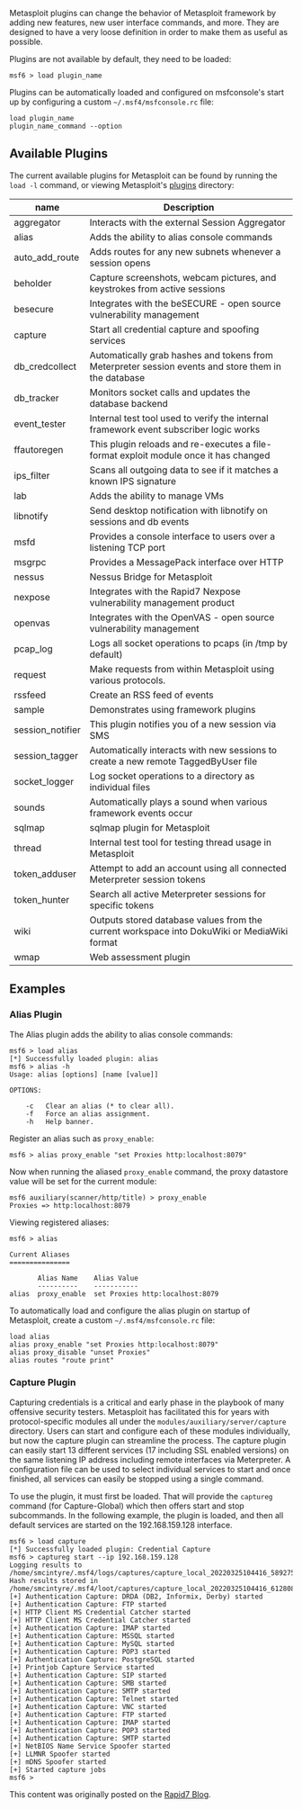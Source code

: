 Metasploit plugins can change the behavior of Metasploit framework by adding new features, new user interface commands, and more.
They are designed to have a very loose definition in order to make them as useful as possible.

Plugins are not available by default, they need to be loaded:

```msf
msf6 > load plugin_name
```

Plugins can be automatically loaded and configured on msfconsole's start up by configuring a custom `~/.msf4/msfconsole.rc` file:

```
load plugin_name
plugin_name_command --option
```

## Available Plugins

The current available plugins for Metasploit can be found by running the `load -l` command, or viewing Metasploit's [plugins](https://github.com/rapid7/metasploit-framework/tree/master/plugins) directory:

| name             | Description                                                                                         |
|------------------|-----------------------------------------------------------------------------------------------------|
| aggregator       | Interacts with the external Session Aggregator                                                      |
| alias            | Adds the ability to alias console commands                                                          |
| auto_add_route   | Adds routes for any new subnets whenever a session opens                                            |
| beholder         | Capture screenshots, webcam pictures, and keystrokes from active sessions                           |
| besecure         | Integrates with the beSECURE - open source vulnerability management                                 |
| capture          | Start all credential capture and spoofing services                                                  |
| db_credcollect   | Automatically grab hashes and tokens from Meterpreter session events and store them in the database |
| db_tracker       | Monitors socket calls and updates the database backend                                              |
| event_tester     | Internal test tool used to verify the internal framework event subscriber logic works               |
| ffautoregen      | This plugin reloads and re-executes a file-format exploit module once it has changed                |
| ips_filter       | Scans all outgoing data to see if it matches a known IPS signature                                  |
| lab              | Adds the ability to manage VMs                                                                      |
| libnotify        | Send desktop notification with libnotify on sessions and db events                                  |
| msfd             | Provides a console interface to users over a listening TCP port                                     |
| msgrpc           | Provides a MessagePack interface over HTTP                                                          |
| nessus           | Nessus Bridge for Metasploit                                                                        |
| nexpose          | Integrates with the Rapid7 Nexpose vulnerability management product                                 |
| openvas          | Integrates with the OpenVAS - open source vulnerability management                                  |
| pcap_log         | Logs all socket operations to pcaps (in /tmp by default)                                            |
| request          | Make requests from within Metasploit using various protocols.                                       |
| rssfeed          | Create an RSS feed of events                                                                        |
| sample           | Demonstrates using framework plugins                                                                |
| session_notifier | This plugin notifies you of a new session via SMS                                                      |
| session_tagger   | Automatically interacts with new sessions to create a new remote TaggedByUser file                  |
| socket_logger    | Log socket operations to a directory as individual files                                            |
| sounds           | Automatically plays a sound when various framework events occur                                     |
| sqlmap           | sqlmap plugin for Metasploit                                                                        |
| thread           | Internal test tool for testing thread usage in Metasploit                                          |
| token_adduser    | Attempt to add an account using all connected Meterpreter session tokens                            |
| token_hunter     | Search all active Meterpreter sessions for specific tokens                                          |
| wiki             | Outputs stored database values from the current workspace into DokuWiki or MediaWiki format         |
| wmap             | Web assessment plugin                                                                               |

## Examples

### Alias Plugin

The Alias plugin adds the ability to alias console commands:

```
msf6 > load alias
[*] Successfully loaded plugin: alias
msf6 > alias -h
Usage: alias [options] [name [value]]

OPTIONS:

    -c   Clear an alias (* to clear all).
    -f   Force an alias assignment.
    -h   Help banner.
```

Register an alias such as `proxy_enable`:

```msf
msf6 > alias proxy_enable "set Proxies http:localhost:8079"
```

Now when running the aliased `proxy_enable` command, the proxy datastore value will be set for the current module:

```msf
msf6 auxiliary(scanner/http/title) > proxy_enable
Proxies => http:localhost:8079
```

Viewing registered aliases:

```
msf6 > alias

Current Aliases
===============

       Alias Name    Alias Value
       ----------    -----------
alias  proxy_enable  set Proxies http:localhost:8079

```

To automatically load and configure the alias plugin on startup of Metasploit, create a custom `~/.msf4/msfconsole.rc` file:

```
load alias
alias proxy_enable "set Proxies http:localhost:8079"
alias proxy_disable "unset Proxies"
alias routes "route print"
```

### Capture Plugin

Capturing credentials is a critical and early phase in the playbook of many offensive security testers. Metasploit has
facilitated this for years with protocol-specific modules all under the `modules/auxiliary/server/capture` directory. Users can start and configure
each of these modules individually, but now the capture plugin can streamline the process. The capture plugin can easily start 13
different services (17 including SSL enabled versions) on the same listening IP address including remote interfaces via Meterpreter.
A configuration file can be used to select individual services to start and once finished, all services can easily be stopped
using a single command.

To use the plugin, it must first be loaded. That will provide the `captureg` command (for Capture-Global) which then offers start
and stop subcommands. In the following example, the plugin is loaded, and then all default services are started on the 192.168.159.128 interface.

```msf
msf6 > load capture
[*] Successfully loaded plugin: Credential Capture
msf6 > captureg start --ip 192.168.159.128
Logging results to /home/smcintyre/.msf4/logs/captures/capture_local_20220325104416_589275.txt
Hash results stored in /home/smcintyre/.msf4/loot/captures/capture_local_20220325104416_612808
[+] Authentication Capture: DRDA (DB2, Informix, Derby) started
[+] Authentication Capture: FTP started
[+] HTTP Client MS Credential Catcher started
[+] HTTP Client MS Credential Catcher started
[+] Authentication Capture: IMAP started
[+] Authentication Capture: MSSQL started
[+] Authentication Capture: MySQL started
[+] Authentication Capture: POP3 started
[+] Authentication Capture: PostgreSQL started
[+] Printjob Capture Service started
[+] Authentication Capture: SIP started
[+] Authentication Capture: SMB started
[+] Authentication Capture: SMTP started
[+] Authentication Capture: Telnet started
[+] Authentication Capture: VNC started
[+] Authentication Capture: FTP started
[+] Authentication Capture: IMAP started
[+] Authentication Capture: POP3 started
[+] Authentication Capture: SMTP started
[+] NetBIOS Name Service Spoofer started
[+] LLMNR Spoofer started
[+] mDNS Spoofer started
[+] Started capture jobs
msf6 >
```

This content was originally posted on the [Rapid7 Blog](https://www.rapid7.com/blog/post/2022/03/25/metasploit-weekly-wrap-up-154/).
